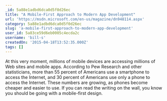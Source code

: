 ```yaml
---
_id: 5a88e1adbd6dca0d5f0d26ec
title: "A Mobile-First Approach to Modern App Development"
url: 'https://msdn.microsoft.com/en-us/magazine/dn948114.aspx'
category: 5a88e1adbd6dca0d5f0d26ec
slug: 'a-mobile-first-approach-to-modern-app-development'
user_id: 5a83ce59d6eb0005c4ecda2c
username: 'bill-s'
createdOn: '2015-04-18T13:52:35.000Z'
tags: []
---
```


At this very moment, millions of mobile devices are accessing millions of Web sites and mobile apps. According to Pew Research and other statisticians, more than 55 percent of Americans use a smartphone to access the Internet, and 30 percent of Americans use only a phone to access the Internet. These numbers are growing, as phones become cheaper and easier to use. If you can read the writing on the wall, you know you should be going with a mobile-first design.
